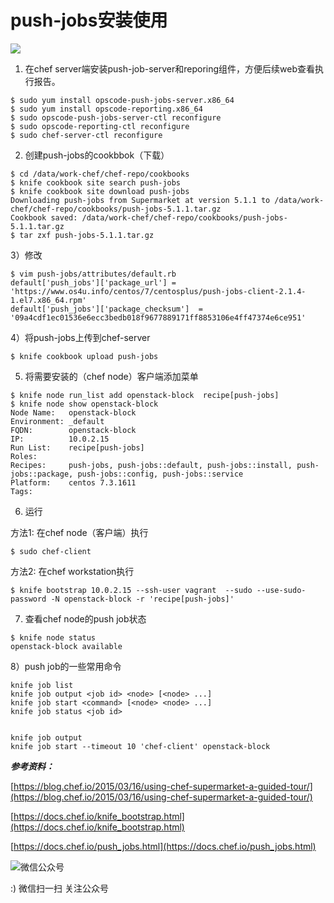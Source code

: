 <!--
author: os4uinfo
head: https://os4u.info/blog/img/sun.png
date: 2017-06-13
title: Chef使用之push-jobs安装使用
tags: Chef
images: https://os4u.info/blog/img/sun.png
category: Chef
status: publish
summary: Chef 是一款自动化服务器配置管理工具,理论上可以对服务器做任何配置,包括系统管理、安装软件等,近来已被越来越多地应用到云环境的自动化部署上。运维必备自动化神器之一，所以还是要学习下。
-->

# push-jobs安装使用

![](https://www.os4u.info/blog/chef/images/overview_push_jobs_states.png)

1) 在chef server端安装push-job-server和reporing组件，方便后续web查看执行报告。

```
$ sudo yum install opscode-push-jobs-server.x86_64
$ sudo yum install opscode-reporting.x86_64
$ sudo opscode-push-jobs-server-ctl reconfigure
$ sudo opscode-reporting-ctl reconfigure
$ sudo chef-server-ctl reconfigure  
```

2) 创建push-jobs的cookbbok（下载）

```
$ cd /data/work-chef/chef-repo/cookbooks
$ knife cookbook site search push-jobs
$ knife cookbook site download push-jobs
Downloading push-jobs from Supermarket at version 5.1.1 to /data/work-chef/chef-repo/cookbooks/push-jobs-5.1.1.tar.gz
Cookbook saved: /data/work-chef/chef-repo/cookbooks/push-jobs-5.1.1.tar.gz
$ tar zxf push-jobs-5.1.1.tar.gz
```

3）修改

```
$ vim push-jobs/attributes/default.rb
default['push_jobs']['package_url'] = 'https://www.os4u.info/centos/7/centosplus/push-jobs-client-2.1.4-1.el7.x86_64.rpm'
default['push_jobs']['package_checksum']  = '09a4cdf1ec01536e6ecc3bedb018f9677889171ff8853106e4ff47374e6ce951'

```

4）将push-jobs上传到chef-server

```
$ knife cookbook upload push-jobs 
```

5) 将需要安装的（chef node）客户端添加菜单

```
$ knife node run_list add openstack-block  recipe[push-jobs]
$ knife node show openstack-block
Node Name:   openstack-block
Environment: _default
FQDN:        openstack-block
IP:          10.0.2.15
Run List:    recipe[push-jobs]
Roles:
Recipes:     push-jobs, push-jobs::default, push-jobs::install, push-jobs::package, push-jobs::config, push-jobs::service
Platform:    centos 7.3.1611
Tags:
```

6) 运行

方法1: 在chef node（客户端）执行

```
$ sudo chef-client
```

方法2: 在chef workstation执行

```
$ knife bootstrap 10.0.2.15 --ssh-user vagrant  --sudo --use-sudo-password -N openstack-block -r 'recipe[push-jobs]'

```

7) 查看chef node的push job状态

```
$ knife node status
openstack-block	available
```

8）push job的一些常用命令

```
knife job list 
knife job output <job id> <node> [<node> ...]
knife job start <command> [<node> <node> ...]
knife job status <job id>


knife job output
knife job start --timeout 10 'chef-client' openstack-block
```

***参考资料：***

[https://blog.chef.io/2015/03/16/using-chef-supermarket-a-guided-tour/](https://blog.chef.io/2015/03/16/using-chef-supermarket-a-guided-tour/)

[https://docs.chef.io/knife_bootstrap.html](https://docs.chef.io/knife_bootstrap.html)

[https://docs.chef.io/push_jobs.html](https://docs.chef.io/push_jobs.html)

![微信公众号](https://www.os4u.info/wx.jpg) 

:) 微信扫一扫 关注公众号 